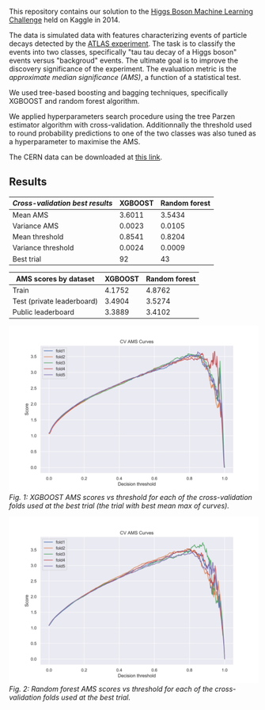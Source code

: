 This repository contains our solution to the [Higgs Boson Machine Learning Challenge](https://www.kaggle.com/c/higgs-bosonhttps://www.kaggle.com/c/higgs-boson) held on Kaggle in 2014.

The data is simulated data with features characterizing events of particle decays detected by the [ATLAS experiment](https://atlas.cern/).  The task is to classify the events into two classes, specifically "tau tau decay of a Higgs boson" events versus "backgroud" events.
The ultimate goal is to improve the discovery significance of the experiment. The evaluation metric is the *approximate median significance (AMS)*, a function of a statistical test.

We used tree-based boosting and bagging techniques, specifically XGBOOST and random forest algorithm.

We applied hyperparameters search procedure using the tree Parzen estimator algorithm with cross-validation. Additionnally the threshold used to round probability predictions to one of the two classes was also tuned as a hyperparameter to maximise the AMS.

The CERN data can be downloaded at [this link](http://opendata.cern.ch/record/328).

## Results

| *Cross-validation best results*     | XGBOOST | Random forest |
| ------------------ | ------- | ------------- |
| Mean AMS           | 3.6011  | 3.5434        |
| Variance AMS       | 0.0023  | 0.0105        |
| Mean threshold     | 0.8541  | 0.8204        |
| Variance threshold | 0.0024  | 0.0009        |
| Best trial | 92      | 43            |


| AMS scores by dataset      | XGBOOST | Random forest |
| -------------------------- | ------- | ------------- |
| Train                      | 4.1752  | 4.8762        |
| Test (private leaderboard) | 3.4904  | 3.5274        |
| Public leaderboard         | 3.3889  | 3.4102        |

![CV AMS Curves](figures/xgboost/CV_AMS_Curves.svg)
*Fig. 1: XGBOOST AMS scores vs threshold for each of the cross-validation folds used at the best trial (the trial with best mean max of curves).*

![CV AMS Curves](figures/randomforest/CV_AMS_Curves.svg)
*Fig. 2: Random forest AMS scores vs threshold for each of the cross-validation folds used at the best trial.*


